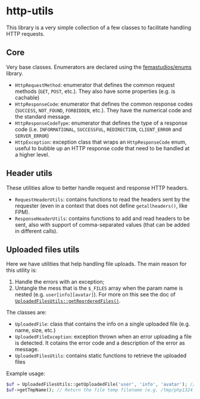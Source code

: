 # http-utils
This library is a very simple collection of a few classes to facilitate handling HTTP requests.

## Core
Very base classes. Enumerators are declared using the [femastudios/enums](https://github.com/femastudios/enums) library.

* `HttpRequestMethod`: enumerator that defines the common request methods (`GET`, `POST`, etc.). They also have some properties (e.g. is cachable)
* `HttpResponseCode`: enumerator that defines the common response codes (`SUCCESS`, `NOT_FOUND`, `FORBIDDEN`, etc.). They have the numerical code and the standard message.
* `HttpResponseCodeType`: enumerator that defines the type of a response code (i.e. `INFORMATIONAL`, `SUCCESSFUL`, `REDIRECTION`, `CLIENT_ERROR` and `SERVER_ERROR`)
* `HttpException`: exception class that wraps an `HttpResponseCode` enum, useful to bubble up an HTTP response code that need to be handled at a higher level.
    
## Header utils
These utilities allow to better handle request and response HTTP headers.
* `RequestHeaderUtils`: contains functions to read the headers sent by the requester (even in a context that does not define `getallheaders()`, like FPM).
* `ResponseHeaderUtils`: contains functions to add and read headers to be sent, also with support of comma-separated values (that can be added in different calls).

## Uploaded files utils
Here we have utilities that help handling file uploads. The main reason for this utility is:
1. Handle the errors with an exception;
2. Untangle the mess that is the `$_FILES` array when the param name is nested (e.g. `user[info][avatar]`).
For more on this see the doc of [`UploadedFilesUtils::getReorderedFiles()`](https://github.com/femastudios/http-utils/blob/master/src/files/UploadedFilesUtils.php#L14-L110).

The classes are:

* `UploadedFile`: class that contains the info on a single uploaded file (e.g. name, size, etc.)
* `UploadedFileException`: exception thrown when an error uploading a file is detected. It cotains the error code and a description of the error as message.
* `UploadedFilesUtils`: contains static functions to retrieve the uploaded files

Example usage:
```php
$uf = UploadedFilesUtils::getUploadedFile('user', 'info', 'avatar'); // Returns an UploadedFile or throw UploadedFileException
$uf->getTmpName(); // Return the file temp filename (e.g. /tmp/php1324.tmp)
``` 
 
